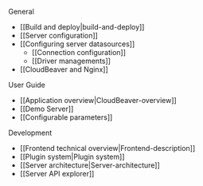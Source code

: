 General  

   - [[Build and deploy|build-and-deploy]]
   - [[Server configuration]]
   - [[Configuring server datasources]]
      - [[Connection configuration]] 
      - [[Driver managements]] 
   - [[CloudBeaver and Nginx]]

User Guide  

   - [[Application overview|CloudBeaver-overview]]
   - [[Demo Server]]
   - [[Configurable parameters]]

Development  

   - [[Frontend technical overview|Frontend-description]]
   - [[Plugin system|Plugin system]]
   - [[Server architecture|Server-architecture]]
   - [[Server API explorer]]